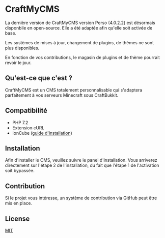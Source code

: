 # CraftMyCMS

La dernière version de CraftMyCMS version Perso (4.0.2.2) est désormais disponbile en open-source. Elle a été adaptée afin qu'elle soit activée de base.

Les systèmes de mises à jour, chargement de plugins, de thèmes ne sont plus disponibles.

En fonction de vos contributions, le magasin de plugins et de thème pourrait revoir le jour.

## Qu'est-ce que c'est ?

CraftMyCMS est un CMS totalement personnalisable qui s'adaptera parfaitement à vos serveurs Minecraft sous CraftBukkit.

## Compatibilité

- PHP 7.2
- Extension cURL
- IonCube ([guide d'installation](https://www.myprogrammingtutorials.com/install-ioncube-loader-localhost.htm))

## Installation

Afin d'installer le CMS, veuillez suivre le panel d'installation. Vous arriverez directement sur l'étape 2 de l'installation, du fait que l'étape 1 de l'activation soit bypassée.

## Contribution
Si le projet vous intéresse, un système de contribution via GitHub peut être mis en place.

## License
[MIT](https://choosealicense.com/licenses/mit/)
